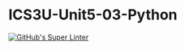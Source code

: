 # ICS3U-Unit5-03-Python

[![GitHub's Super Linter](https://github.com/noah-mccaskill/ICS3U-Unit5-03-Python/workflows/GitHub's%20Super%20Linter/badge.svg)](https://github.com/noah-mccaskill/ICS3U-Unit5-03-Python/actions)
